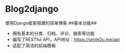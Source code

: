 # Blog2django #
使用Django框架搭建的简单博客
##基本功能##
- 拥有基本的分类、归档、评论、搜索等功能
- 编写了RESTful API，API地址：https://smile2u.me/api
- 适配了简洁的前端模板
